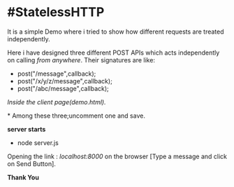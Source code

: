 

#StatelessHTTP
==================================================================================================

 It is a simple Demo where i tried to show how different requests are treated independently.

 Here i have designed three different POST APIs which acts independently on calling *from anywhere*.
 Their signatures are like:
- post("/message",callback);
- post("/x/y/z/message",callback);
- post("/abc/message",callback);

*Inside the client page(demo.html).*
 <html>
 <form action="/message" method="post">
 <form action="/x/y/z/message" method="post">
 <form action="/abc/message" method="post">
 </html>
* Among these three;uncomment one  and save.


**server starts**
- node server.js

Opening the link : *localhost:8000* on the browser [Type a message and click on Send Button].

**Thank You**



